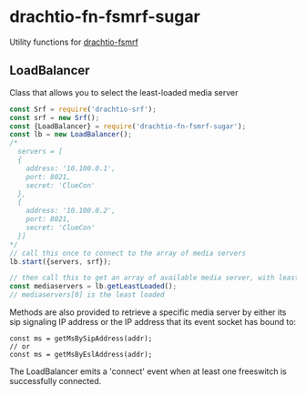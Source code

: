 # drachtio-fn-fsmrf-sugar

Utility functions for [drachtio-fsmrf](https://www.npmjs.com/package/drachtio-fsmrf)

## LoadBalancer

Class that allows you to select the least-loaded media server

```js
const Srf = require('drachtio-srf');
const srf = new Srf();
const {LoadBalancer} = require('drachtio-fn-fsmrf-sugar');
const lb = new LoadBalancer();
/*
  servers = [
  {
    address: '10.100.0.1', 
    port: 8021, 
    secret: 'ClueCon'
  },
  {
    address: '10.100.0.2', 
    port: 8021, 
    secret: 'ClueCon'
  }]
*/
// call this once to connect to the array of media servers
lb.start({servers, srf});

// then call this to get an array of available media server, with least loaded first
const mediaservers = lb.getLeastLoaded();
// mediaservers[0] is the least loaded
```
Methods are also provided to retrieve a specific media server by either its sip signaling IP address or the IP address that its event socket has bound to:
```
const ms = getMsBySipAddress(addr);
// or
const ms = getMsByEslAddress(addr);
```

The LoadBalancer emits a 'connect' event when at least one freeswitch is successfully connected.
